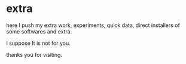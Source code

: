 # extra
here I push my extra work, experiments, quick data, direct installers of some softwares and extra.

I suppose It is not for you. 
 
 thanks you for visiting.

